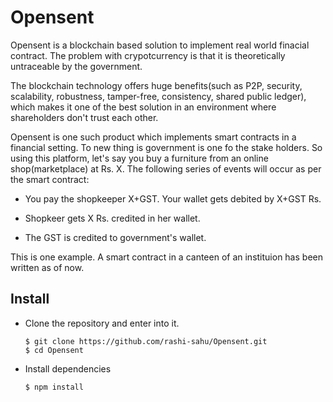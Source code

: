 # Opensent

Opensent is a blockchain based solution to implement real world finacial contract. The problem with crypotcurrency is that it is theoretically untraceable by the government. 

The blockchain technology offers huge benefits(such as P2P, security, scalability, robustness, tamper-free, consistency, shared public ledger), which makes it one of the best solution in an environment where shareholders don't trust each other.

Opensent is one such product which implements smart contracts in a financial setting. To new thing is government is one fo the stake holders. So using this platform, let's say you buy a furniture from an online shop(marketplace) at Rs. X. The following series of events will occur as per the smart contract: 

- You pay the shopkeeper X+GST. Your wallet gets debited by X+GST Rs.

- Shopkeer gets X Rs. credited in her wallet.

- The GST is credited to government's wallet. 

This is one example. A smart contract in a canteen of an instituion has been written as of now.

## Install

- Clone the repository and enter into it.
  ```
  $ git clone https://github.com/rashi-sahu/Opensent.git
  $ cd Opensent
  ```
- Install dependencies
  ```
  $ npm install
  ```